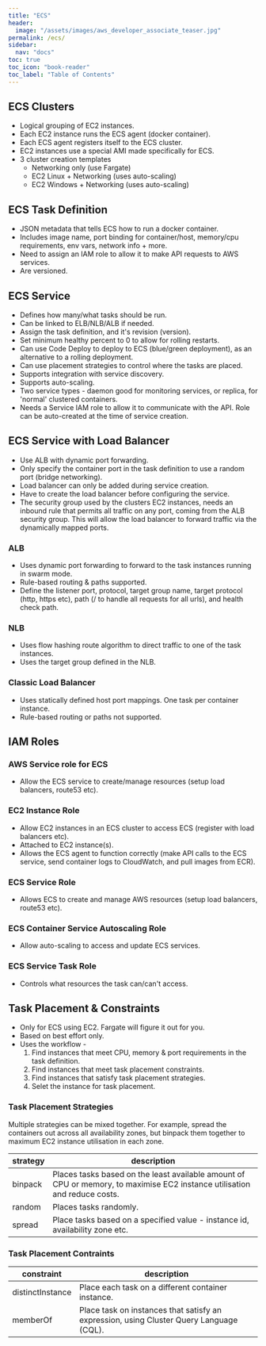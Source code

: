 ```yaml
---
title: "ECS"
header:
  image: "/assets/images/aws_developer_associate_teaser.jpg"
permalink: /ecs/
sidebar:
  nav: "docs"
toc: true
toc_icon: "book-reader"
toc_label: "Table of Contents"
---
```


## ECS Clusters

- Logical grouping of EC2 instances.
- Each EC2 instance runs the ECS agent (docker container).
- Each ECS agent registers itself to the ECS cluster.
- EC2 instances use a special AMI made specifically for ECS.
- 3 cluster creation templates
  - Networking only (use Fargate)
  - EC2 Linux + Networking (uses auto-scaling)
  - EC2 Windows + Networking (uses auto-scaling)
  
  
## ECS Task Definition

- JSON metadata that tells ECS how to run a docker container.
- Includes image name, port binding for container/host, memory/cpu requirements, env vars, network info + more.
- Need to assign an IAM role to allow it to make API requests to AWS services.
- Are versioned.


## ECS Service

- Defines how many/what tasks should be run.
- Can be linked to ELB/NLB/ALB if needed.
- Assign the task definition, and it's revision (version).
- Set minimum healthy percent to 0 to allow for rolling restarts.
- Can use Code Deploy to deploy to ECS (blue/green deployment), as an alternative to a rolling deployment.
- Can use placement strategies to control where the tasks are placed.
- Supports integration with service discovery.
- Supports auto-scaling.
- Two service types - daemon good for monitoring services, or replica, for 'normal' clustered containers.
- Needs a Service IAM role to allow it to communicate with the API. Role can be auto-created at the time of service creation.

## ECS Service with Load Balancer

- Use ALB with dynamic port forwarding.
- Only specify the container port in the task definition to use a random port (bridge networking).
- Load balancer can only be added during service creation.
- Have to create the load balancer before configuring the service.
- The security group used by the clusters EC2 instances, needs an inbound rule that permits all traffic on any port, coming from the ALB security group. This will allow the load balancer to forward traffic via the dynamically mapped ports.

### ALB

- Uses dynamic port forwarding to forward to the task instances running in swarm mode.
- Rule-based routing & paths supported.
- Define the listener port, protocol, target group name, target protocol (http, https etc), path (/ to handle all requests for all urls), and health check path.

### NLB

- Uses flow hashing route algorithm to direct traffic to one of the task instances.
- Uses the target group defined in the NLB.

### Classic Load Balancer

- Uses statically defined host port mappings. One task per container instance.
- Rule-based routing or paths not supported.

## IAM Roles

### AWS Service role for ECS

- Allow the ECS service to create/manage resources (setup load balancers, route53 etc).

### EC2 Instance Role

- Allow EC2 instances in an ECS cluster to access ECS (register with load balancers etc).
- Attached to EC2 instance(s).
- Allows the ECS agent to function correctly (make API calls to the ECS service, send container logs to CloudWatch, and pull images from ECR).

### ECS Service Role

- Allows ECS to create and manage AWS resources (setup load balancers, route53 etc).

### ECS Container Service Autoscaling Role

- Allow auto-scaling to access and update ECS services.

### ECS Service Task Role

- Controls what resources the task can/can't access.

## Task Placement & Constraints

- Only for ECS using EC2. Fargate will figure it out for you.
- Based on best effort only.
- Uses the workflow -
  1. Find instances that meet CPU, memory & port requirements in the task definition.
  2. Find instances that meet task placement constraints.
  3. Find instances that satisfy task placement strategies.
  4. Selet the instance for task placement.

### Task Placement Strategies

Multiple strategies can be mixed together. For example, spread the containers out across all availability zones, but binpack them together to maximum EC2 instance utilisation in each zone.

| strategy | description                                                                                                               |
|----------|---------------------------------------------------------------------------------------------------------------------------|
| binpack  | Places tasks based on the least available amount of CPU or memory, to maximise EC2 instance utilisation and reduce costs. |
| random   | Places tasks randomly.                                                                                                    |
| spread   | Place tasks based on a specified value - instance id, availability zone etc.                                              |

### Task Placement Contraints

| constraint       | description                                                                             |
|------------------|-----------------------------------------------------------------------------------------|
| distinctInstance | Place each task on a different container instance.                                      |
| memberOf         | Place task on instances that satisfy an expression, using Cluster Query Language (CQL). |

